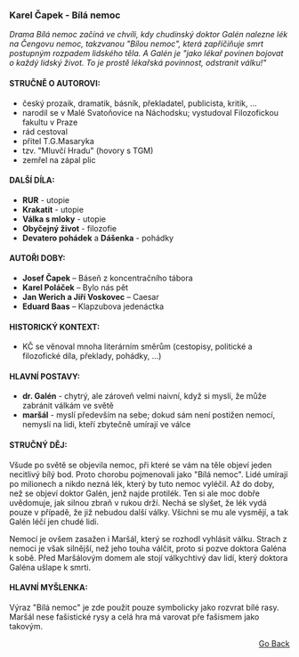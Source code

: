 ### Karel Čapek - Bílá nemoc

*Drama Bílá nemoc začíná ve chvíli, kdy chudinský doktor Galén nalezne lék na Čengovu nemoc, takzvanou "Bílou nemoc", která zapříčiňuje smrt postupným rozpadem lidského těla. A Galén je "jako lékař povinen bojovat o každý lidský život. To je prostě lékařská povinnost, odstranit válku!"*

#### STRUČNĚ O AUTOROVI:
- český prozaik, dramatik, básník, překladatel, publicista, kritik, ...
- narodil se v Malé Svatoňovice na Náchodsku; vystudoval Filozofickou fakultu v Praze
- rád cestoval
- přitel T.G.Masaryka
- tzv. "Mluvčí Hradu" (hovory s TGM)
- zemřel na zápal plic

#### DALŠÍ DÍLA:
- **RUR** - utopie
- **Krakatit** - utopie
- **Válka s mloky** - utopie
- **Obyčejný život** - filozofie
- **Devatero pohádek** a **Dášenka** - pohádky

#### AUTOŘI DOBY:
- **Josef Čapek** – Báseň z koncentračního tábora
- **Karel Poláček** – Bylo nás pět
- **Jan Werich a Jiří Voskovec** – Caesar
- **Eduard Baas** – Klapzubova jedenáctka

#### HISTORICKÝ KONTEXT:
- KČ se věnoval mnoha literárním směrům (cestopisy, politické a filozofické díla, překlady, pohádky, ...)

#### HLAVNÍ POSTAVY:
 - **dr. Galén** - chytrý, ale zároveň velmi naivní, když si myslí, že může zabránit válkám ve světě
 - **maršál** - myslí především na sebe; dokud sám není postižen nemocí, nemyslí na lidi, kteří zbytečně umírají ve válce

#### STRUČNÝ DĚJ:

Všude po světě se objevila nemoc, při které se vám na těle objeví jeden necitlivý bílý bod. Proto chorobu pojmenovali jako "Bílá nemoc". Lidé umírají po milionech a nikdo nezná lék, který by tuto nemoc vyléčil. Až do doby, než se objeví doktor Galén, jenž najde protilék. Ten si ale moc dobře uvědomuje, jak silnou zbraň v rukou drží. Nechá se slyšet, že lék vydá pouze v případě, že již nebudou další války. Všichni se mu ale vysmějí, a tak Galén léčí jen chudé lidi.

Nemocí je ovšem zasažen i Maršál, který se rozhodl vyhlásit válku. Strach z nemoci je však silnější, než jeho touha válčit, proto si pozve doktora Galéna k sobě. Před Maršálovým domem ale stojí válkychtivý dav lidí, který doktora Galéna ušlape k smrti.

#### HLAVNÍ MYŠLENKA:

Výraz "Bílá nemoc" je zde použit pouze symbolicky jako rozvrat bílé rasy. Maršál nese fašistické rysy a celá hra má varovat pře fašismem jako takovým.

<p align="right">
  <a href="https://github.com/neostetic/maturita">Go Back</a>
</p>
